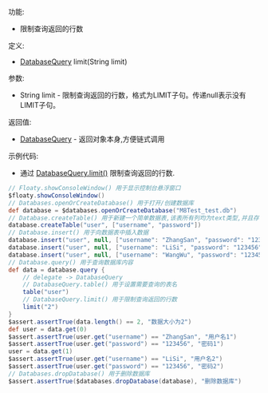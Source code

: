 功能:

+ 限制查询返回的行数

定义:

+ [DatabaseQuery](/API/Database/DatabaseQuery/README.md) limit(String limit)

参数:

+ String limit - 限制查询返回的行数，格式为LIMIT子句。传递null表示没有LIMIT子句。

返回值:

+ [DatabaseQuery](/API/Database/DatabaseQuery/README.md) - 返回对象本身,方便链式调用

示例代码:

+ 通过 [DatabaseQuery.limit()](/API/Database/DatabaseQuery/README.md?id=limit) 限制查询返回的行数.

```groovy
// Floaty.showConsoleWindow() 用于显示控制台悬浮窗口
$floaty.showConsoleWindow()
// Databases.openOrCreateDatabase() 用于打开/创建数据库
def database = $databases.openOrCreateDatabase("M8Test_test.db")
// Database.createTable() 用于新建一个简单数据表,该表所有列均为text类型,并且存在自增id属性
database.createTable("user", ["username", "password"])
// Database.insert() 用于向数据表中插入数据
database.insert("user", null, ["username": "ZhangSan", "password": "123456"])
database.insert("user", null, ["username": "LiSi", "password": "123456"])
database.insert("user", null, ["username": "WangWu", "password": "123456"])
// Database.query() 用于查询数据库内容
def data = database.query {
    // delegate -> DatabaseQuery
    // DatabaseQuery.table() 用于设置需要查询的表名
    table("user")
    // DatabaseQuery.limit() 用于限制查询返回的行数
    limit("2")
}
$assert.assertTrue(data.length() == 2, "数据大小为2")
def user = data.get(0)
$assert.assertTrue(user.get("username") == "ZhangSan", "用户名1")
$assert.assertTrue(user.get("password") == "123456", "密码1")
user = data.get(1)
$assert.assertTrue(user.get("username") == "LiSi", "用户名2")
$assert.assertTrue(user.get("password") == "123456", "密码2")
// Databases.dropDatabase() 用于删除数据库
$assert.assertTrue($databases.dropDatabase(database), "删除数据库")
```